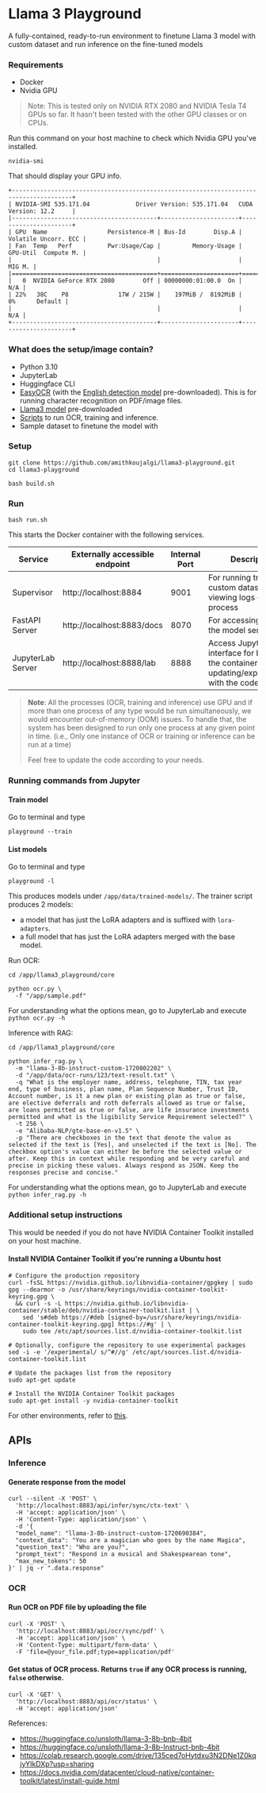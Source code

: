 # Llama 3 Playground

A fully-contained, ready-to-run environment to finetune Llama 3 model with custom dataset and run inference on the
fine-tuned models

### Requirements

- Docker
- Nvidia GPU

> Note: This is tested only on NVIDIA RTX 2080 and NVIDIA Tesla T4 GPUs so far. It hasn't been tested with the other GPU
> classes or on CPUs.


Run this command on your host machine to check which Nvidia GPU you've installed.

```shell
nvidia-smi
```

That should display your GPU info.

```shell
+---------------------------------------------------------------------------------------+
| NVIDIA-SMI 535.171.04             Driver Version: 535.171.04   CUDA Version: 12.2     |
|-----------------------------------------+----------------------+----------------------+
| GPU  Name                 Persistence-M | Bus-Id        Disp.A | Volatile Uncorr. ECC |
| Fan  Temp   Perf          Pwr:Usage/Cap |         Memory-Usage | GPU-Util  Compute M. |
|                                         |                      |               MIG M. |
|=========================================+======================+======================|
|   0  NVIDIA GeForce RTX 2080        Off | 00000000:01:00.0  On |                  N/A |
| 22%   38C    P8              17W / 215W |    197MiB /  8192MiB |      0%      Default |
|                                         |                      |                  N/A |
+-----------------------------------------+----------------------+----------------------+
```

### What does the setup/image contain?

- Python 3.10
- JupyterLab
- Huggingface CLI
- [EasyOCR](https://github.com/JaidedAI/EasyOCR) (with
  the [English detection model](https://www.jaided.ai/easyocr/modelhub/) pre-downloaded). This is for running
  character recognition on PDF/image files.
- [Llama3 model](https://huggingface.co/unsloth/llama-3-8b-Instruct-bnb-4bit) pre-downloaded
- [Scripts](https://github.com/amithkoujalgi/llama3-playground/tree/main/core) to run OCR, training and inference.
- Sample dataset to finetune the model with

### Setup

```shell
git clone https://github.com/amithkoujalgi/llama3-playground.git
cd llama3-playground

bash build.sh
```

### Run

```shell
bash run.sh
```

This starts the Docker container with the following services.

| Service           | Externally accessible endpoint | Internal Port | Description                                                                                     |
|-------------------|--------------------------------|---------------|-------------------------------------------------------------------------------------------------|
| Supervisor        | http://localhost:8884          | 9001          | For running training on custom dataset and viewing logs of trainer process                      |
| FastAPI Server    | http://localhost:8883/docs     | 8070          | For accessing APIs of the model server                                                          |
| JupyterLab Server | http://localhost:8888/lab      | 8888          | Access JupyterLab interface for browsing the container and updating/experimenting with the code |

> **Note**:
> All the processes (OCR, training and inference) use GPU and if more than one process of any type would be run
> simultaneously, we would encounter out-of-memory (OOM) issues.
> To handle that, the system has been designed to run only one process at any given point in time. (i.e., Only one
> instance of OCR or training or inference can be run at a time)
>
> Feel free to update the code according to your needs.

### Running commands from Jupyter

#### Train model

Go to terminal and type

```shell
playground --train
```

#### List models

Go to terminal and type

```shell
playground -l
```

This produces models under `/app/data/trained-models/`. The trainer script produces 2 models:

- a model that has just the LoRA adapters and is suffixed with `lora-adapters`.
- a full model that has just the LoRA adapters merged with the base model.

Run OCR:

```shell
cd /app/llama3_playground/core

python ocr.py \
  -f "/app/sample.pdf"
```

For understanding what the options mean, go to JupyterLab and execute `python ocr.py -h`

Inference with RAG:

```shell
cd /app/llama3_playground/core

python infer_rag.py \
  -m "llama-3-8b-instruct-custom-1720802202" \
  -d "/app/data/ocr-runs/123/text-result.txt" \
  -q "What is the employer name, address, telephone, TIN, tax year end, type of business, plan name, Plan Sequence Number, Trust ID, Account number, is it a new plan or existing plan as true or false, are elective deferrals and roth deferrals allowed as true or false, are loans permitted as true or false, are life insurance investments permitted and what is the ligibility Service Requirement selected?" \
  -t 256 \
  -e "Alibaba-NLP/gte-base-en-v1.5" \
  -p "There are checkboxes in the text that denote the value as selected if the text is [Yes], and unselected if the text is [No]. The checkbox option's value can either be before the selected value or after. Keep this in context while responding and be very careful and precise in picking these values. Always respond as JSON. Keep the responses precise and concise."
```

For understanding what the options mean, go to JupyterLab and execute `python infer_rag.py -h`

### Additional setup instructions

This would be needed if you do not have NVIDIA Container Toolkit installed on your host machine.

#### Install NVIDIA Container Toolkit if you're running a Ubuntu host

```shell
# Configure the production repository
curl -fsSL https://nvidia.github.io/libnvidia-container/gpgkey | sudo gpg --dearmor -o /usr/share/keyrings/nvidia-container-toolkit-keyring.gpg \
  && curl -s -L https://nvidia.github.io/libnvidia-container/stable/deb/nvidia-container-toolkit.list | \
    sed 's#deb https://#deb [signed-by=/usr/share/keyrings/nvidia-container-toolkit-keyring.gpg] https://#g' | \
    sudo tee /etc/apt/sources.list.d/nvidia-container-toolkit.list

# Optionally, configure the repository to use experimental packages
sed -i -e '/experimental/ s/^#//g' /etc/apt/sources.list.d/nvidia-container-toolkit.list

# Update the packages list from the repository
sudo apt-get update

# Install the NVIDIA Container Toolkit packages
sudo apt-get install -y nvidia-container-toolkit
```

For other environments, refer
to [this](https://docs.nvidia.com/datacenter/cloud-native/container-toolkit/latest/install-guide.html).

## APIs

### Inference

#### Generate response from the model

```shell
curl --silent -X 'POST' \
  'http://localhost:8883/api/infer/sync/ctx-text' \
  -H 'accept: application/json' \
  -H 'Content-Type: application/json' \
  -d '{
  "model_name": "llama-3-8b-instruct-custom-1720690384",
  "context_data": "You are a magician who goes by the name Magica",
  "question_text": "Who are you?",
  "prompt_text": "Respond in a musical and Shakespearean tone",
  "max_new_tokens": 50
}' | jq -r ".data.response"
```

### OCR

#### Run OCR on PDF file by uploading the file

```shell
curl -X 'POST' \
  'http://localhost:8883/api/ocr/sync/pdf' \
  -H 'accept: application/json' \
  -H 'Content-Type: multipart/form-data' \
  -F 'file=@your_file.pdf;type=application/pdf'
```

#### Get status of OCR process. Returns `true` if any OCR process is running, `false` otherwise.

```shell
curl -X 'GET' \
  'http://localhost:8883/api/ocr/status' \
  -H 'accept: application/json'
```

References:

- https://huggingface.co/unsloth/llama-3-8b-bnb-4bit
- https://huggingface.co/unsloth/llama-3-8b-Instruct-bnb-4bit
- https://colab.research.google.com/drive/135ced7oHytdxu3N2DNe1Z0kqjyYIkDXp?usp=sharing
- https://docs.nvidia.com/datacenter/cloud-native/container-toolkit/latest/install-guide.html
